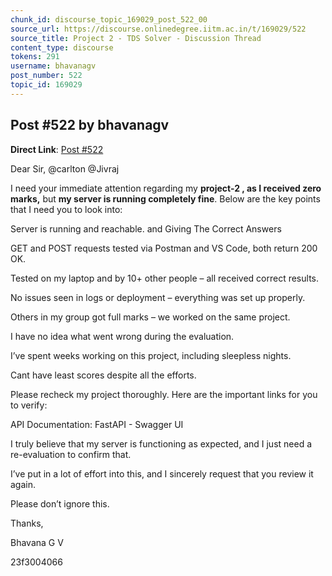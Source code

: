 ```yaml
---
chunk_id: discourse_topic_169029_post_522_00
source_url: https://discourse.onlinedegree.iitm.ac.in/t/169029/522
source_title: Project 2 - TDS Solver - Discussion Thread
content_type: discourse
tokens: 291
username: bhavanagv
post_number: 522
topic_id: 169029
---
```


## Post #522 by bhavanagv

**Direct Link**: [Post #522](https://discourse.onlinedegree.iitm.ac.in/t/169029/522)

Dear Sir, @carlton @Jivraj

I need your immediate attention regarding my **project-2 , as I received zero marks,** but **my server is running completely fine**. Below are the key points that I need you to look into:

Server is running and reachable. and Giving The Correct Answers

GET and POST requests tested via Postman and VS Code, both return 200 OK.

Tested on my laptop and by 10+ other people – all received correct results.

No issues seen in logs or deployment – everything was set up properly.

Others in my group got full marks – we worked on the same project.

I have no idea what went wrong during the evaluation.

I’ve spent weeks working on this project, including sleepless nights.

Cant have least scores despite all the efforts.

Please recheck my project thoroughly. Here are the important links for you to verify:

API Documentation: FastAPI - Swagger UI

I truly believe that my server is functioning as expected, and I just need a re-evaluation to confirm that.

I’ve put in a lot of effort into this, and I sincerely request that you review it again.

Please don’t ignore this.

Thanks,

Bhavana G V

23f3004066
